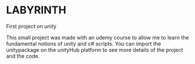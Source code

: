 # LABYRINTH
First project on unity

This small project was made with an udemy course to allow me to learn the fundamental notions of unity and c# scripts.
You can import the unitypackage on the unityHub platform  to see more details of the project and the code.
